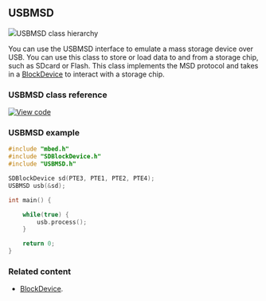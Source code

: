 ## USBMSD

<span class="images">![](https://os.mbed.com/docs/v5.11/feature-hal-spec-usb-device-doxy/class_u_s_b_m_s_d.png)<span>USBMSD class hierarchy</span></span>

You can use the USBMSD interface to emulate a mass storage device over USB. You can use this class to store or load data to and from a storage chip, such as SDcard or Flash. This class implements the MSD protocol and takes in a [BlockDevice](blockdevice.html) to interact with a storage chip.

### USBMSD class reference

[![View code](https://www.mbed.com/embed/?type=library)](http://os.mbed.com/docs/v5.11/feature-hal-spec-usb-device-doxy/class_u_s_b_m_s_d.html)

### USBMSD example

```C++ TODO
#include "mbed.h"
#include "SDBlockDevice.h"
#include "USBMSD.h"

SDBlockDevice sd(PTE3, PTE1, PTE2, PTE4);
USBMSD usb(&sd);

int main() {

    while(true) {
        usb.process();
    }

    return 0;
}
```

### Related content

- [BlockDevice](blockdevice.html).

